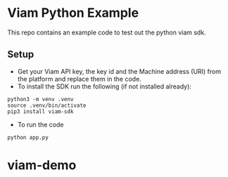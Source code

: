# Viam Python Example

This repo contains an example code to test out the python viam sdk.

## Setup
- Get your Viam API key, the key id and the Machine address (URI) from the platform and replace them in the code.
- To install the SDK run the following (if not installed already):
```
python3 -m venv .venv
source .venv/bin/activate
pip3 install viam-sdk
```
- To run the code
```
python app.py
```
# viam-demo

